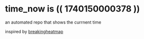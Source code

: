 # time_now is (( 1740150000378 ))

an automated repo that shows the currnent time

inspired by [breakingheatmap](https://github.com/breakingheatmap/breakingheatmap)